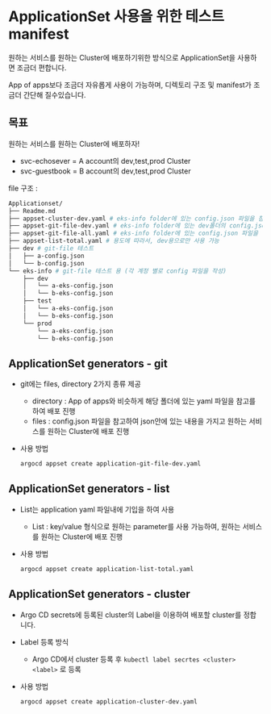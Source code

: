 # ApplicationSet 사용을 위한 테스트 manifest

원하는 서비스를 원하는 Cluster에 배포하기위한 방식으로 ApplicationSet을 사용하면 조금더 편합니다.

App of apps보다 조금더 자유롭게 사용이 가능하며, 디렉토리 구조 및 manifest가 조금더 간단해 질수있습니다.

## 목표 
원하는 서비스를 원하는 Cluster에 배포하자!
- svc-echosever = A account의 dev,test,prod Cluster
- svc-guestbook = B account의 dev,test,prod Cluster

file 구조 :
```sh
Applicationset/
├── Readme.md
├── appset-cluster-dev.yaml # eks-info folder에 있는 config.json 파일을 참고하여 모든 환경의 EKS에 서비스 배포
├── appset-git-file-dev.yaml # eks-info folder에 있는 dev폴더의 config.json 파일만 참고하여 모든 환경의 EKS에 서비스 배포
├── appset-git-file-all.yaml # eks-info folder에 있는 config.json 파일을 참고하여 모든 환경의 EKS에 서비스 배포
├── appset-list-total.yaml # 용도에 따라서, dev용으로만 사용 가능
├── dev # git-file 테스트 
│   ├── a-config.json
│   └── b-config.json
└── eks-info # git-file 테스트 용 (각 계정 별로 config 파일을 작성)
    ├── dev
    │   └── a-eks-config.json
    │   └── b-eks-config.json
    ├── test
    │   └── a-eks-config.json
    │   └── b-eks-config.json
    └── prod
        └── a-eks-config.json
        └── b-eks-config.json
```

## ApplicationSet generators - git
- git에는 files, directory 2가지 종류 제공
    - directory : App of apps와 비슷하게 해당 폴더에 있는 yaml 파일을 참고를 하여 배포 진행
    - files : config.json 파일을 참고하여 json안에 있는 내용을 가지고 원하는 서비스를 원하는 Cluster에 배포 진행

- 사용 방법
    ```sh
    argocd appset create application-git-file-dev.yaml
    ```

## ApplicationSet generators - list
- List는 application yaml 파일내에 기입을 하여 사용
    - List : key/value 형식으로 원하는 parameter를 사용 가능하여, 원하는 서비스를 원하는 Cluster에 배포 진행

- 사용 방법
    ```sh
    argocd appset create application-list-total.yaml
    ```

## ApplicationSet generators - cluster
- Argo CD secrets에 등록된 cluster의 Label을 이용하여 배포할 cluster를 정합니다.
- Label 등록 방식
    - Argo CD에서 cluster 등록 후 `kubectl label secrtes <cluster> <label>` 로 등록
    
- 사용 방법
    ```sh
    argocd appset create application-cluster-dev.yaml
    ```